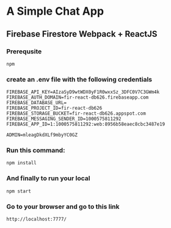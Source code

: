 # A Simple Chat App

## Firebase Firestore Webpack + ReactJS

### Prerequsite

```
npm
```

### create an .env file with the following credentials

```
FIREBASE_API_KEY=AIzaSyD9wtWDX0yF1R0wxxSz_3DFC0V7C3GWm4k
FIREBASE_AUTH_DOMAIN=fir-react-db626.firebaseapp.com
FIREBASE_DATABASE_URL=
FIREBASE_PROJECT_ID=fir-react-db626
FIREBASE_STORAGE_BUCKET=fir-react-db626.appspot.com
FIREBASE_MESSAGING_SENDER_ID=1000575811292
FIREBASE_APP_ID=1:1000575811292:web:8956b58eaec8cbc3487e19

ADMIN=mleagDkdXLf9mbyYC0GZ
```

### Run this command:

```
npm install
```

### And finally to run your local

```
npm start
```

### Go to your browser and go to this link

```
http://localhost:7777/
```

